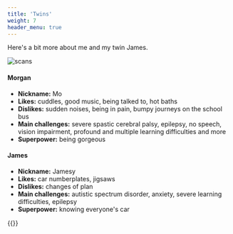 ```yaml
---
title: 'Twins'
weight: 7
header_menu: true
---
```


Here's a bit more about me and my twin James.

![scans](images/scans.jpg)

#### Morgan

* **Nickname:** Mo
* **Likes:** cuddles, good music, being talked to, hot baths
* **Dislikes:** sudden noises, being in pain, bumpy journeys on the school bus
* **Main challenges:** severe spastic cerebral palsy, epilepsy, no speech,
  vision impairment, profound and multiple learning difficulties and more
* **Superpower:** being gorgeous

#### James

* **Nickname:** Jamesy
* **Likes:** car numberplates, jigsaws
* **Dislikes:** changes of plan
* **Main challenges:** autistic spectrum disorder, anxiety, severe learning
  difficulties, epilepsy
* **Superpower:** knowing everyone's car

{{<menu-buttons>}}